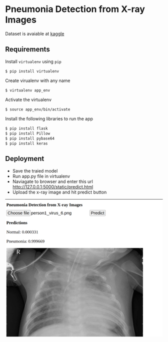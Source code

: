 # Pneumonia Detection from X-ray Images

 Dataset is avaiable at [kaggle](https://www.kaggle.com/paultimothymooney/chest-xray-pneumonia)
 
 ## Requirements
 Install `virtualenv` using `pip`
 ```
$ pip install virtualenv
 ```
 Create virualenv with any name
 ```
 $ virtualenv app_env
 ```
 Activate the virtualenv
 ```
 $ source app_env/bin/activate
 ```
 Install the following libraries to run the app
 ```
 $ pip install flask
 $ pip install Pillow
 $ pip install pybase64
 $ pip install keras
 ```
 
 ## Deployment
 - Save the traied model
 - Run app.py file in virtualenv
 - Naviagate to browser and enter this url http://127.0.0.1:5000/static/predict.html
 - Upload the x-ray image and hit predict button
 
 ![Image](app.png)
